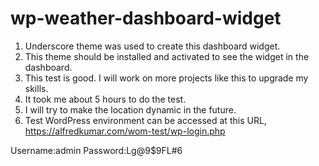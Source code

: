 # wp-weather-dashboard-widget

1) Underscore theme was used to create this dashboard widget.
2) This theme should be installed and activated to see the widget in the dashboard.
3) This test is good. I will work on more projects like this to upgrade my skills.
4) It took me about 5 hours to do the test.
5) I will try to make the location dynamic in the future.
6) Test WordPress environment can be accessed at this URL, https://alfredkumar.com/wom-test/wp-login.php

Username:admin
Password:Lg@9$9FL#6

